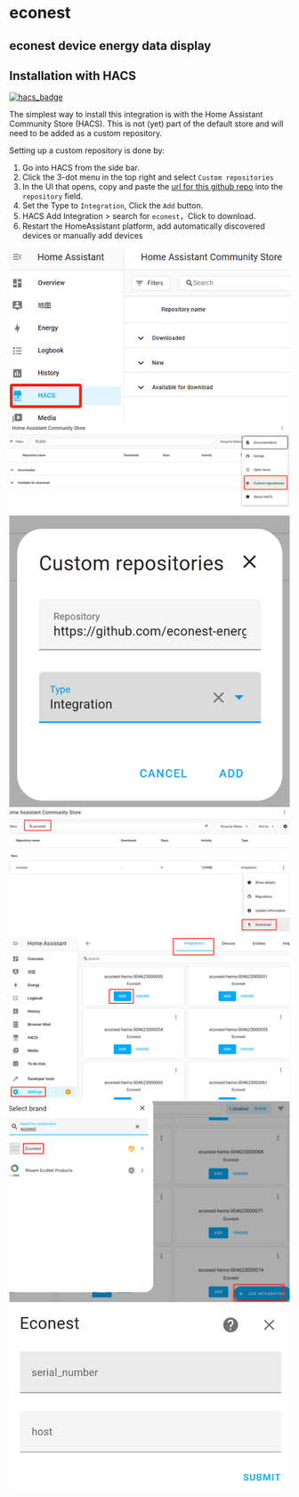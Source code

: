 # econest
## econest device energy data display

## Installation with HACS

[![hacs_badge](https://img.shields.io/badge/HACS-Default-orange.svg)](https://github.com/hacs/integration)

The simplest way to install this integration is with the Home Assistant Community Store (HACS). This is not (yet) part of the default store and will need to be added as a custom repository.

Setting up a custom repository is done by:

1. Go into HACS from the side bar.
2. Click the 3-dot menu in the top right and select `Custom repositories`
3. In the UI that opens, copy and paste the [url for this github repo](https://github.com/econest-energy/econest) into the `repository` field.
4. Set the Type to `Integration`, Click the `Add` button.
5. HACS Add Integration > search for ```econest```，Click to download.
6. Restart the HomeAssistant platform, add automatically discovered devices or manually add devices

![integration01.png](images/integration01.png)
![integration02.png](images/integration02.png)
![integration03.png](images/integration03.png)
![integration04.png](images/integration04.png)
![integration05.png](images/integration05.png)
![integration06.png](images/integration06.png)
![integration07.png](images/integration07.png)